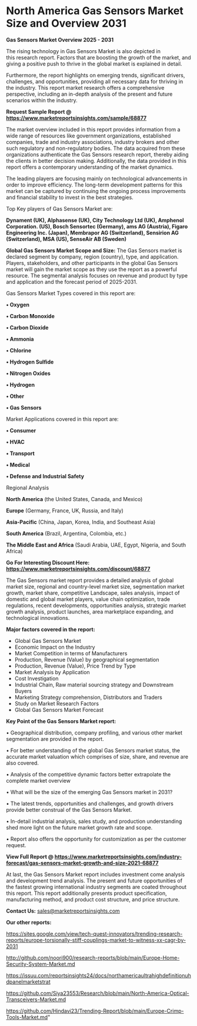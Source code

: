 # North America Gas Sensors Market Size and Overview 2031

<Strong> Gas Sensors Market Overview 2025 - 2031</strong>

The rising technology in Gas Sensors Market is also depicted in this research report. Factors that are boosting the growth of the market, and giving a positive push to thrive in the global market is explained in detail.

Furthermore, the report highlights on emerging trends, significant drivers, challenges, and opportunities, providing all necessary data for thriving in the industry. This report market research offers a comprehensive perspective, including an in-depth analysis of the present and future scenarios within the industry.

<strong>Request Sample Report @ <a href=https://www.marketreportsinsights.com/sample/68877>https://www.marketreportsinsights.com/sample/68877</a></strong>

The market overview included in this report provides information from a wide range of resources like government organizations, established companies, trade and industry associations, industry brokers and other such regulatory and non-regulatory bodies. The data acquired from these organizations authenticate the Gas Sensors research report, thereby aiding the clients in better decision making. Additionally, the data provided in this report offers a contemporary understanding of the market dynamics.

The leading players are focusing mainly on technological advancements in order to improve efficiency. The long-term development patterns for this market can be captured by continuing the ongoing process improvements and financial stability to invest in the best strategies.

Top Key players of Gas Sensors Market are:

<strong>Dynament (UK), Alphasense (UK), City Technology Ltd (UK), Amphenol Corporation. (US), Bosch Sensortec (Germany), ams AG (Austria), Figaro Engineering Inc. (Japan), Membrapor AG (Switzerland), Sensirion AG (Switzerland), MSA (US), SenseAir AB (Sweden)</strong>

<strong><b>Global Gas Sensors Market Scope and Size:</b></strong>
The Gas Sensors market is declared segment by company, region (country), type, and application. Players, stakeholders, and other participants in the global Gas Sensors market will gain the market scope as they use the report as a powerful resource. The segmental analysis focuses on revenue and product by type and application and the forecast period of 2025-2031.

Gas Sensors Market Types covered in this report are:

<strong>• Oxygen

• Carbon Monoxide

• Carbon Dioxide

• Ammonia

• Chlorine

• Hydrogen Sulfide

• Nitrogen Oxides

• Hydrogen

• Other

• Gas Sensors</strong>

Market Applications covered in this report are:

<strong>• Consumer

• HVAC

• Transport

• Medical

• Defense and Industrial Safety</strong> 

Regional Analysis

<strong>North America</strong> (the United States, Canada, and Mexico)

<strong>Europe</strong> (Germany, France, UK, Russia, and Italy)

<strong>Asia-Pacific</strong> (China, Japan, Korea, India, and Southeast Asia)

<strong>South America</strong> (Brazil, Argentina, Colombia, etc.)

<strong>The Middle East and Africa</strong> (Saudi Arabia, UAE, Egypt, Nigeria, and South Africa)

<strong>Go For Interesting Discount Here: <a href=https://www.marketreportsinsights.com/discount/68877>https://www.marketreportsinsights.com/discount/68877</a></strong>

The Gas Sensors market report provides a detailed analysis of global market size, regional and country-level market size, segmentation market growth, market share, competitive Landscape, sales analysis, impact of domestic and global market players, value chain optimization, trade regulations, recent developments, opportunities analysis, strategic market growth analysis, product launches, area marketplace expanding, and technological innovations.

<strong><b>Major factors covered in the report:</b></strong>
<ul>
  <li>Global Gas Sensors Market </li>
  <li>Economic Impact on the Industry</li>
  <li>Market Competition in terms of Manufacturers</li>
  <li>Production, Revenue (Value) by geographical segmentation</li>
  <li>Production, Revenue (Value), Price Trend by Type</li>
  <li>Market Analysis by Application</li>
  <li>Cost Investigation</li>
  <li>Industrial Chain, Raw material sourcing strategy and Downstream Buyers</li>
  <li>Marketing Strategy comprehension, Distributors and Traders</li>
  <li>Study on Market Research Factors</li>
  <li>Global Gas Sensors Market Forecast</li>
</ul>

<strong><b>Key Point of the Gas Sensors Market report:</b></strong>

• Geographical distribution, company profiling, and various other market segmentation are provided in the report.

• For better understanding of the global Gas Sensors market status, the accurate market valuation which comprises of size, share, and revenue are also covered.

• Analysis of the competitive dynamic factors better extrapolate the complete market overview

• What will be the size of the emerging Gas Sensors market in 2031?

• The latest trends, opportunities and challenges, and growth drivers provide better construal of the Gas Sensors Market.

• In-detail industrial analysis, sales study, and production understanding shed more light on the future market growth rate and scope.

• Report also offers the opportunity for customization as per the customer request.

<strong><b>View Full Report @ <a href=https://www.marketreportsinsights.com/industry-forecast/gas-sensors-market-growth-and-size-2021-68877>https://www.marketreportsinsights.com/industry-forecast/gas-sensors-market-growth-and-size-2021-68877</a></b></strong>


At last, the Gas Sensors Market report includes investment come analysis and development trend analysis. The present and future opportunities of the fastest growing international industry segments are coated throughout this report. This report additionally presents product specification, manufacturing method, and product cost structure, and price structure.

<strong>Contact Us:</strong>
sales@marketreportsinsights.com

<strong>Our other reports:</strong>

<a href=https://sites.google.com/view/tech-quest-innovators/trending-research-reports/europe-torsionally-stiff-couplings-market-to-witness-xx-cagr-by-2031>https://sites.google.com/view/tech-quest-innovators/trending-research-reports/europe-torsionally-stiff-couplings-market-to-witness-xx-cagr-by-2031</a>

<a href=http://github.com/noori900/research-reports/blob/main/Europe-Home-Security-System-Market.md>http://github.com/noori900/research-reports/blob/main/Europe-Home-Security-System-Market.md</a>

<a href=https://issuu.com/reportsinsights24/docs/northamericaultrahighdefinitionuhdpanelmarketstrat>https://issuu.com/reportsinsights24/docs/northamericaultrahighdefinitionuhdpanelmarketstrat</a>

<a href=https://github.com/Siya23553/Research/blob/main/North-America-Optical-Transceivers-Market.md>https://github.com/Siya23553/Research/blob/main/North-America-Optical-Transceivers-Market.md</a>

<a href=https://github.com/Hindavi23/Trending-Report/blob/main/Europe-Crimp-Tools-Market.md>https://github.com/Hindavi23/Trending-Report/blob/main/Europe-Crimp-Tools-Market.md</a>"

